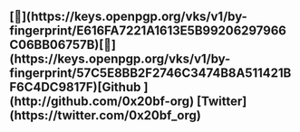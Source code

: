 <H2>[🐝](https://keys.openpgp.org/vks/v1/by-fingerprint/E616FA7221A1613E5B99206297966C06BB06757B)[🥕](https://keys.openpgp.org/vks/v1/by-fingerprint/57C5E8BB2F2746C3474B8A511421BF6C4DC9817F)[Github ](http://github.com/0x20bf-org) [Twitter](https://twitter.com/0x20bf_org)